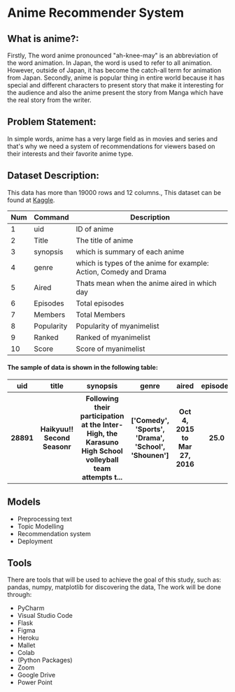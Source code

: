 # Anime Recommender System
## What is anime?:
Firstly, The word anime pronounced "ah-knee-may" is an abbreviation of the word animation. In Japan, the word is used to refer to all animation. However, outside of Japan, it has become the catch-all term for animation from Japan. Secondly, anime is popular thing in entire world because it has special and different characters to present story that make it interesting for the audience and also the anime present the story from Manga which have the real story from the writer.
 
## Problem Statement:
In simple words, anime has a very large field as in movies and series and that's why we need a system of recommendations for viewers based on their interests and their favorite anime type.

## Dataset Description:
This data has more than 19000 rows and 12 columns., This dataset can be found at [Kaggle](https://www.kaggle.com/marlesson/myanimelist-dataset-animes-profiles-reviews).



| Num | Command | Description |
| --- | --- | --- |
| 1  | uid | ID of anime |
| 2  | Title | The title of anime |
| 3  | synopsis | which is summary of each anime |
| 4  | genre | which is types of the anime for example: Action, Comedy and Drama |
| 5  | Aired | Thats mean when the anime aired in which day |
| 6  | Episodes | Total episodes |
| 7  | Members | Total Members|
| 8  | Popularity | Popularity of myanimelist |
| 9  | Ranked | Ranked of myanimelist |
| 10 | Score | Score of myanimelist |


#### The sample of data is shown in the following table:

<table width="100%">
 <tr>
  <th>uid</th><th>title</th><th>synopsis</th><th>genre</th><th>aired</th><th>episodes</th><th>members</th><th>ranked</th><th>score</th>
 </tr>
 <tr>
  <th>28891</th><th>Haikyuu!! Second Seasonr</th><th>Following their participation at the Inter-High, the Karasuno High School volleyball team attempts t...</th><th>['Comedy', 'Sports', 'Drama', 'School', 'Shounen']</th><th>Oct 4, 2015 to Mar 27, 2016</th><th>25.0</th><th>489888</th><th>25.0</th><th>8.82</th>
 </tr>
</table>

## Models
- Preprocessing text 
- Topic Modelling
- Recommendation system 
- Deployment

## Tools
There are tools that will be used to achieve the goal of this study, such as: pandas, numpy, matplotlib for discovering the data, The work will be done through:
- PyCharm
- Visual Studio Code
- Flask
- Figma
- Heroku
- Mallet
- Colab
- (Python Packages)
- Zoom
- Google Drive
- Power Point
